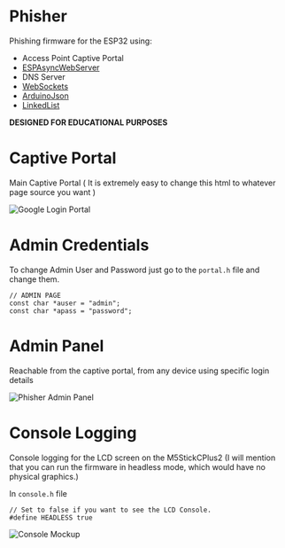 # Phisher
Phishing firmware for the ESP32 using: 
* Access Point Captive Portal
* [ESPAsyncWebServer](https://github.com/me-no-dev/ESPAsyncWebServer)
* DNS Server 
* [WebSockets](https://github.com/Links2004/arduinoWebSockets/tree/master)
* [ArduinoJson](https://github.com/bblanchon/ArduinoJson)
* [LinkedList](https://github.com/ivanseidel/LinkedList/)

**DESIGNED FOR EDUCATIONAL PURPOSES**

# Captive Portal
Main Captive Portal ( It is extremely easy to change this html to whatever page source you want )

![Google Login Portal](https://github.com/user-attachments/assets/8c280ccd-db60-46c7-9ba9-daaac468b154)

# Admin Credentials
To change Admin User and Password just go to the `portal.h` file and change them.

````
// ADMIN PAGE
const char *auser = "admin";
const char *apass = "password";
````

# Admin Panel
Reachable from the captive portal, from any device using specific login details

![Phisher Admin Panel](https://github.com/user-attachments/assets/a5a399ea-a1c1-4f2e-877a-210a160d23cf)

# Console Logging
Console logging for the LCD screen on the M5StickCPlus2 (I will mention that you can run the firmware in headless mode, which would have no physical graphics.)

In `console.h` file
````
// Set to false if you want to see the LCD Console.
#define HEADLESS true
````

![Console Mockup](https://github.com/user-attachments/assets/a121162a-2272-4080-99bc-7f1c5219ff88)
